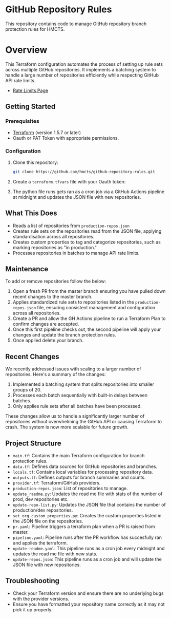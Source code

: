 # GitHub Repository Rules

This repository contains code to manage GitHub repository branch protection rules for HMCTS.

# Overview

This Terraform configuration automates the process of setting up rule sets across multiple GitHub repositories. It implements a batching system to handle a large number of repositories efficiently while respecting GitHub API rate limits.

- [Rate Limits Page](https://docs.github.com/en/rest/using-the-rest-api/rate-limits-for-the-rest-api?apiVersion=2022-11-28)

<!--START_PRODUCTION_COUNT-->
<!--END_PRODUCTION_COUNT-->

## Getting Started

### Prerequisites

- [Terraform](https://www.terraform.io/downloads.html) (version 1.5.7 or later)
- Oauth or PAT Token with appropriate permissions.

### Configuration

1. Clone this repository:

   ```bash
   git clone https://github.com/hmcts/github-repository-rules.git
2. Create a `terraform.tfvars` file with your Oauth token:
3. The python file runs gets ran as a cron job via a GitHub Actions pipeline at midnight and updates the JSON file with new repositories.

## What This Does

- Reads a list of repositories from `production-repos.json`
- Creates rule sets on the repositories read from the JSON file, applying standardisation across all repositories.
- Creates custom properties to tag and categorize repositories, such as marking repositories as "in production."
- Processes repositories in batches to manage API rate limits.


## Maintenance

To add or remove repositories follow the below:

1. Open a fresh PR from the master branch ensuring you have pulled down recent changes to the master branch.
2. Applies standardized rule sets to repositories listed in the `production-repos.json` file, ensuring consistent management and configuration across all repositories.
3. Create a PR and allow the GH Actions pipeline to run a Terraform Plan to confirm changes are accepted.
4. Once this first pipeline checks out, the second pipeline will apply your changes and update the branch protection rules.
5. Once applied delete your branch.

## Recent Changes

We recently addressed issues with scaling to a larger number of repositories. Here's a summary of the changes:

1. Implemented a batching system that splits repositories into smaller groups of 20.
2. Processes each batch sequentially with built-in delays between batches.
3. Only applies rule sets after all batches have been processed.

These changes allow us to handle a significantly larger number of repositories without overwhelming the GitHub API or causing Terraform to crash. The system is now more scalable for future growth.

## Project Structure

- `main.tf`: Contains the main Terraform configuration for branch protection rules.
- `data.tf`: Defines data sources for GitHub repositories and branches.
- `locals.tf`: Contains local variables for processing repository data.
- `outputs.tf`: Defines outputs for branch summaries and counts.
- `provider.tf`: Terraform/GitHub providers.
- `production-repos.json`: List of repositories to manage.
- `update_raedme.py`: Updates the read me file with stats of the number of prod, dev repositories etc.
- `update-repo-list.py`: Updates the JSON file that contains the number of production/dev repositories.
- `set_org_custom_properties.py`: Creates the custom properties listed in the JSON file on the repositories.
- `pr.yaml`: Pipeline triggers a terraform plan when a PR is raised from master.
- `pipeline.yaml`: Pipeline runs after the PR workflow has succesfully ran and applies the terraform.
- `update-readme.yaml`: This pipeline runs as a cron job every midnight and updates the read me file with new stats.
- `update-repos.json`: This pipeline runs as a cron job and will update the JSON file with new repositories.


## Troubleshooting

- Check your Terraform version and ensure there are no underlying bugs with the provider versions.
- Ensure you have formatted your repository name correctly as it may not pick it up properly.

